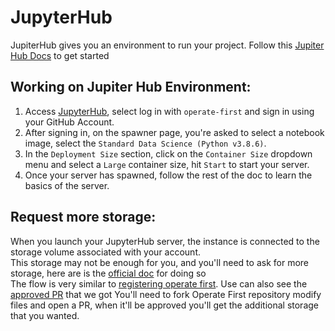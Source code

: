 # JupyterHub

JupiterHub gives you an environment to run your project.
Follow this [Jupiter Hub Docs](https://www.operate-first.cloud/data-science/ds-workflows/docs/setup_environment/JH_access.md) to get started

## Working on Jupiter Hub Environment:

1. Access [JupyterHub](https://jupyterhub-opf-jupyterhub.apps.smaug.na.operate-first.cloud/), select log in with `operate-first` and sign in using your GitHub Account.
2. After signing in, on the spawner page, you're asked to select a notebook image, select the `Standard Data Science (Python v3.8.6)`.
3. In the `Deployment Size` section, click on the `Container Size` dropdown menu and select a `Large` container size, hit `Start` to start your server.
3. Once your server has spawned, follow the rest of the doc to learn the basics of the server.


## Request more storage:
When you launch your JupyterHub server, the instance is connected to the storage volume associated with your account.  
This storage may not be enough for you, and you'll need to ask for more storage, here are is the [official doc](https://www.operate-first.cloud/apps/content/odh/jupyterhub/increase_pvc_size_jh.html) for doing so  
The flow is very similar to [registering operate first](register_to_operate_first.md).
Use can also see the [approved PR](https://github.com/operate-first/apps/pull/1567) that we got
You'll need to fork Operate First repository modify files and open a PR, when it'll be approved you'll get the additional storage that you wanted. 
